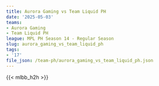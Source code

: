 ```yaml
---
title: Aurora Gaming vs Team Liquid PH
date: '2025-05-03'
teams:
- Aurora Gaming
- Team Liquid PH
league: MPL PH Season 14 - Regular Season
slug: aurora_gaming_vs_team_liquid_ph
tags:
- '17'
file_json: /team-ph/aurora_gaming_vs_team_liquid_ph.json
---
```


{{< mlbb_h2h >}}
